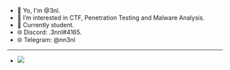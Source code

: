 - 👋 Yo, I'm @3nl.
- 👀 I’m interested in CTF, Penetration Testing and Malware Analysis. <br>
- 🌱 Currently student. <br>
- 🌐 Discord: .3nnl#4165.<br>
- 🌐 Telegram: @nn3nl<br>
---
- [![](https://visitcount.itsvg.in/api?id=3nnl&icon=5&color=6)](https://visitcount.itsvg.in)
